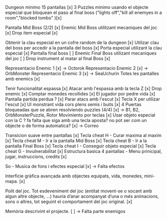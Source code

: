 Dungeon minimo 15 pantallas  [x]
3 Puzzles minimo usando el objecte especial que bloquean el paso al final boss ("lights off","kill all enemyes in a room","blocked tombs" )[x]

Pantalla Mid Boss (2/2) [x]
Enemic Mid Boss utilitzant mecaniques del joc [x]
Drop item especial [x]

Obtenir la clau especial en un cofre random de la dungeon [x]
Utilizar clau del boss per accedir a la pantalla del boss [x]
Porta especial utilizant la clau especial [x]
Pantalla final boss [ ]
Enemic Final Boss utilizant mecaniques del joc  [ ]
Drop instrument al matar al final Boss [x]

Representacio Enemic 1 [x] -> Octorok
Representacio Enemic 2 [x] -> OrbMonster
Representacio Enemic 3 [x] -> SeaUchurin 
Totes les pantalles amb enemics [x]

Tenir funcionalitat espassa [x] 
Atacar amb l'espassa amb la tecla Z [x]
Drop enemic [x] 
Comptar monedes recollides [x]
El jugador por pedre vida [x]
Pantalla partida perdua ? [x]
Parar atacs amb l'escut [x]
Tecla X per utilizar l'escut [x] 
UI monstrant vida cors plens semis i buits [x]
4 Puertas bloqueadas que se abren resolviendo puzzles (4/4) [x] -> B1, B2, OrbMonsterPuzzle, Rotor 
Movimiento por teclas [x]
Usar objeto especial con la C ? fa falta que siga amb una tecla aposta? no pot ser com un objecte o de forma automatica? [x] -> Correo

Transicion suave entre pantallas [x]
Tecla cheat  H - Curar maxima al maxim  [x] 
Tecla cheat M - Ir a la pantalla Mid Boss [x]
Tecla cheat B - Ir a la pantalla Final Boss [x]
Tecla cheat I - Conseguir objeto especial [x]
Tecla cheat G - Invulnerabilitat [x]
Estructura basica 4 pantallas - Menu prinicipal, jugar, instruccions, credits [x]

So - Musica de fons i efectes especial [x] -> Falta efectos

Interfície gràfica avançada amb objectes equipats, vida, monedes, mini-mapa. [x]

Polit del joc. Tot esdeveniment del joc (entitat movent-se o xocant amb algun altre objecte, ...) hauria d’anar acompanyat d’una o més animacions, sons o altres, tot seguint el comportament del joc original. [x]

Memòria descrivint el projecte. [ ] -> Falta parte enemigos